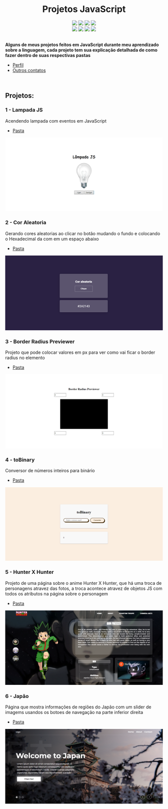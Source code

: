 <h1 align="center">Projetos JavaScript</h1>

<div align="center">

<img src="https://img.shields.io/badge/HTML5-E34F26?style=for-the-badge&logo=html5&logoColor=white">
<img src="	https://img.shields.io/badge/CSS3-1572B6?style=for-the-badge&logo=css3&logoColor=white">
<img src="https://img.shields.io/badge/Sass-CC6699?style=for-the-badge&logo=sass&logoColor=white">
<img src="https://img.shields.io/badge/JavaScript-F7DF1E?style=for-the-badge&logo=javascript&logoColor=black">
</div>
<div align="center">
<img src="https://img.shields.io/website-up-down-green-red/http/eriickw.github.io/Projetos_JavaScript.svg ">
<img src="https://img.shields.io/github/license/EriickW/Projetos_JavaScript.svg">
<img src="https://img.shields.io/github/stars/EriickW/Projetos_JavaScript.svg">
<img src="https://img.shields.io/github/followers/EriickW.svg?style=social&label=Follow&maxAge=2592000">
</div>
 
<br>

**Alguns de meus projetos feitos em JavaScript durante meu aprendizado sobre a linguagem, cada projeto tem sua explicação detalhada de como fazer dentro de suas respectivas pastas**

- [Perfil](https://github.com/EriickW)
- [Outros contatos](https://eriickw.github.io/linktree-main/)

<br>

## Projetos:



<h3>1 - Lampada JS</h3>

Acendendo lampada com eventos em JavaScript
- [Pasta](./Lampada_JS/)

<img src="./src/lampada.png">

<br>

<h3>2 - Cor Aleatoria</h3>

Gerando cores aleatorias ao clicar no botão mudando o fundo e colocando o Hexadecimal da com em um espaço abaixo
- [Pasta](./corAleatoria/)

<img src="./src/corAleatoria.png">

<br>

<h3>3 - Border Radius Previewer</h3>

Projeto que pode colocar valores em px para ver como vai ficar o border radius no elemento
- [Pasta](./border-radius-previewer/)

<img src="./src/borderRadius.png">

<br>

<h3>4 - toBinary</h3>

Conversor de números inteiros para binário
- [Pasta](./toBinary/)

<img src="./src/toBinary.png">

<br>

<h3>5 - Hunter X Hunter</h3>

Projeto de uma página sobre o anime Hunter X Hunter,
que há uma troca de personagens atravez das fotos, a troca acontece atravez de objetos JS com todos os atributos na página sobre o personagem
- [Pasta](./hunter-x-hunter/)

<img src="./src/hunter.png">

<br>

<h3>6 - Japão</h3>

Página que mostra informações de regiões do Japão 
com um slider de imagems usandos os botoes de navegação na parte inferior direita
- [Pasta](./Jap%C3%A3o/)

<img src="./src/japao.png">